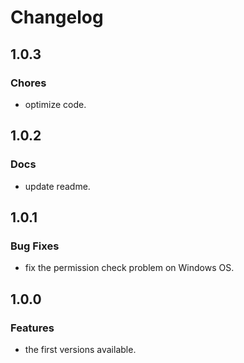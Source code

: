# Changelog

## 1.0.3

### Chores

* optimize code.

## 1.0.2

### Docs

* update readme.

## 1.0.1

### Bug Fixes

* fix the permission check problem on Windows OS.

## 1.0.0

### Features

* the first versions available.
